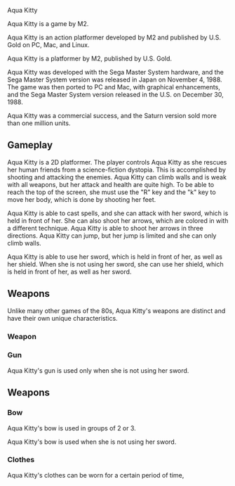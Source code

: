 Aqua Kitty

Aqua Kitty is a game by M2.

Aqua Kitty is an action platformer developed by M2 and published by U.S. Gold on PC, Mac, and Linux.

Aqua Kitty is a platformer by M2, published by U.S. Gold.

Aqua Kitty was developed with the Sega Master System hardware, and the Sega Master System version was released in Japan on November 4, 1988. The game was then ported to PC and Mac, with graphical enhancements, and the Sega Master System version released in the U.S. on December 30, 1988.

Aqua Kitty was a commercial success, and the Saturn version sold more than one million units.

## Gameplay

Aqua Kitty is a 2D platformer. The player controls Aqua Kitty as she rescues her human friends from a science-fiction dystopia. This is accomplished by shooting and attacking the enemies. Aqua Kitty can climb walls and is weak with all weapons, but her attack and health are quite high. To be able to reach the top of the screen, she must use the "R" key and the "k" key to move her body, which is done by shooting her feet.

Aqua Kitty is able to cast spells, and she can attack with her sword, which is held in front of her. She can also shoot her arrows, which are colored in with a different technique. Aqua Kitty is able to shoot her arrows in three directions. Aqua Kitty can jump, but her jump is limited and she can only climb walls.

Aqua Kitty is able to use her sword, which is held in front of her, as well as her shield. When she is not using her sword, she can use her shield, which is held in front of her, as well as her sword.

## Weapons


Unlike many other games of the 80s, Aqua Kitty's weapons are distinct and have their own unique characteristics.

### Weapon

### Gun

Aqua Kitty's gun is used only when she is not using her sword.

## Weapons

### Bow

Aqua Kitty's bow is used in groups of 2 or 3.

Aqua Kitty's bow is used when she is not using her sword.

### Clothes

Aqua Kitty's clothes can be worn for a certain period of time,